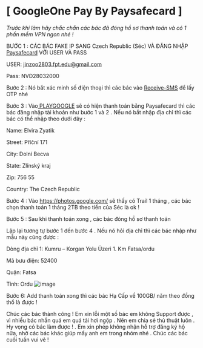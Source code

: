 # [ GoogleOne Pay By Paysafecard ]
*Trước khi làm hãy chắc chắn các bác đã đóng hồ sơ thanh toán và có 1 phần mềm VPN ngon nhé !* 

BƯỚC 1 : CÁC BÁC FAKE IP SANG Czech Republic (Séc)  VÀ ĐĂNG NHẬP [Paysafecard](https://login.paysafecard.com/customer-auth/?client_id=googlePaymentApiWrapperPR&theme=google&locale=en_CC&nr=2&gtm=1&redirect_uri=https%3A%2F%2Flogin.paysafecard.com%2Fgoogle-auth%2Fweb%2FauthenticationResponse%3FgspMajorVersion%3D1%26gspAuthenticationRequest%3DhQEMAxEsmcZas1UeAQgAzczMO9OgdDylTk2j1v1mLM4DkD2ItVasyxppxRDPbyhC0NQpseoRplnByRUBYnAzcDG0Yyvlxo14CcLxA5-YuYnbP62YeLvnQqCEcvYOHplfUhJhLAwCgZYBKO2uF1raARUQ5mlVxnDJLbKPMEFtkO60QPvHeqvzMXBwL25No7xbC4QimtPX3B6jmiiciVQnnmu56mrLnFagT7fQJyp9e01Q7mw0flwWB9tnbLfT3DsLe4l1fU8YGdcYRyKIPp4kWkC6fxdApqinLogmoXbzaNM6pSN64m8rB1u76qDBA9ppXcv8QPy3Ob8ySkktsTgUSzw17Wq9mESAHZKvYXnfIsnBGahyz0_u3_1_8lAoAZi2ouO1X9XKKsO1iyFGSwlEtE5J4YHtXrweXXbLeQh026sfHB5bLzPh-hpg88B3ksA6PCEPY_dve0t0FGLjK1L4fz6_p8n9AVIXYeAIiNrPUEdTvE2sAJYQWA49XKw2bxyQoAvYqaKQLF7qyq1zzmMk0Wdnq1QtOqbeWbd1OyzhRtwereDohfc4fbI5f3TEZrUUn_bM-HPo_-_wEJODIqWDsIqrkEGu_QGM8Twb6lHIwTG-q6KsvY9GNeM7Zro3FkLYp6ryMBcfoQIz3VXeiU8PStrPsAvz9ptis6LIH-4Hpe_6C4z7hvdjjkcJvn7BrN2wB_3KNWp8uM26sGkFSoewRX7V-DCqPtznS478qxA9kEGJmwAHn2tmsgsRObTUqMpuTvPxPxWJID8E0qoqh3Wd_M4vI5JBGceskbX6EKmcLiqoFLAaxiDH9VkMcjc-uj8jqyWzI1BCNISmFal1mxfeaTwkc8Nyodq3TzoRr3UFqDWi5vGAuDOrUXv2gJvOnQsedvZue99p7WYy7G0s95nwtrpPj2x28AkV5_Swew6r0IPpa2-wQH-kHUjo1D-PY3gVFdzYrrGBH89gn59VAWbJuCDuyuhup9l4IrK5%26gspCallbackUrl%3Dhttps%3A%2F%2Fpayments.google.com%2Fpayments%2Fapis%2Frl%2Fgspt) VỚI USER VÀ PASS

USER: jinzoo2803.fpt.edu@gmail.com

Pass: NVD28032000

Bước 2 : Nó bắt xác minh số điện thoại thì các bác vào [Receive-SMS](https://receive-sms.cc/Denmark-Phone-Number/4520509668) để lấy OTP nhé 

Bước 3 : Vào[ PLAYGOOGLE](https://play.google.com/store/paymentmethods) sẽ có hiện thanh toán bằng Paysafecard thì các bác đăng nhập tài khoản như bước 1 và 2 . Nếu nó bắt nhập địa chỉ thì các bác có thể nhập theo dưới đây : 

Name: Elvira Zyatik

Street: Příční 171

City: Dolní Becva

State: Zlínský kraj

Zip: 756 55

Country: The Czech Republic

Bước 4 : Vào <https://photos.google.com/> sẽ thấy có Trail 1 tháng , các bác chọn thanh toán 1 tháng 2TB theo tiền của Séc là ok !

Bước 5 : Sau khi thanh toán xong , các bác đóng hồ sơ thanh toán 

Lập lại tương tự bước 1 đến bước 4 . Nếu nó hỏi địa chỉ thì các bác nhập như mẫu này cũng được : 

Dòng địa chỉ 1: Kumru – Korgan Yolu Üzeri 1. Km Fatsa/ordu

Mã bưu điện: 52400

Quận: Fatsa

Tỉnh: Ordu
![image](https://github.com/jinzoo28032000/GoogleOne_Paysafecard/assets/24869201/4fd5fc75-391f-4e99-a794-866e088e8ebb)


Bước 6: Add thanh toán xong thì các bác Hạ Cấp về 100GB/ năm theo đồng thổ là được ! 

Chúc các bác thành công !
Em xin lỗi một số bác em không Support được , vì nhiều bác nhắn quá em quá tải hơi ngộp . Nên em chia sẻ thủ thuật luôn . Hy vọng có bác làm được ! . Em xin phép không nhận hỗ trợ đăng ký hộ nữa, nhờ các bác khác giúp mấy anh em trong nhóm nhé . Chúc các bác cuối tuần vui vẻ !

